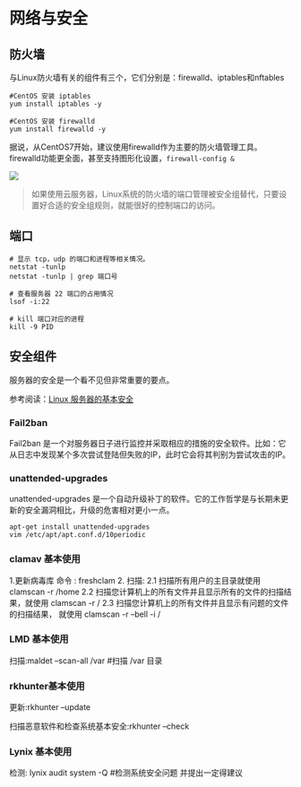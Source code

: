 # 网络与安全

## 防火墙

与Linux防火墙有关的组件有三个，它们分别是：firewalld、iptables和nftables

```
#CentOS 安装 iptables
yum install iptables -y

#CentOS 安装 firewalld
yum install firewalld -y
```

据说，从CentOS7开始，建议使用firewalld作为主要的防火墙管理工具。firewalld功能更全面，甚至支持图形化设置，`firewall-config &`

![](https://libs.websoft9.com/Websoft9/DocsPicture/zh/linux/firewalld-gui-websoft9.png)


> 如果使用云服务器，Linux系统的防火墙的端口管理被安全组替代，只要设置好合适的安全组规则，就能很好的控制端口的访问。

## 端口

```
# 显示 tcp，udp 的端口和进程等相关情况。
netstat -tunlp
netstat -tunlp | grep 端口号

# 查看服务器 22 端口的占用情况
lsof -i:22

# kill 端口对应的进程
kill -9 PID
```

## 安全组件

服务器的安全是一个看不见但非常重要的要点。

参考阅读：[Linux 服务器的基本安全](https://sollove.com/2013/03/03/my-first-5-minutes-on-a-server-or-essential-security-for-linux-servers/)

### Fail2ban

Fail2ban 是一个对服务器日子进行监控并采取相应的措施的安全软件。比如：它从日志中发现某个多次尝试登陆但失败的IP，此时它会将其判别为尝试攻击的IP。

### unattended-upgrades

unattended-upgrades 是一个自动升级补丁的软件。它的工作哲学是与长期未更新的安全漏洞相比，升级的危害相对更小一点。
```
apt-get install unattended-upgrades
vim /etc/apt/apt.conf.d/10periodic
```

### clamav 基本使用
1.更新病毒库 命令 : freshclam 2\. 扫描: 2.1 扫描所有用户的主目录就使用 clamscan -r /home 2.2 扫描您计算机上的所有文件并且显示所有的文件的扫描结果，就使用 clamscan -r / 2.3 扫描您计算机上的所有文件并且显示有问题的文件的扫描结果， 就使用 clamscan -r –bell -i /

### LMD 基本使用

扫描:maldet –scan-all /var #扫描 /var 目录

### rkhunter基本使用

更新:rkhunter –update

扫描恶意软件和检查系统基本安全:rkhunter –check

### Lynix 基本使用

检测: lynix audit system -Q #检测系统安全问题 并提出一定得建议
